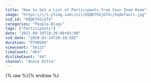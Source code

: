 ```yaml
---
title: "How to Get a List of Participants from Your Zoom Room"
image: "https:\/\/i.ytimg.com\/vi\/KQQK7hGjGT4\/hqdefault.jpg"
vid_id: "KQQK7hGjGT4"
categories: "People-Blogs"
tags: ["Participants"]
date: "2021-09-19T18:26:08+03:00"
vid_date: "2020-03-24T20:18:50Z"
duration: "PT4M28S"
viewcount: "56122"
likeCount: "463"
dislikeCount: "44"
channel: "Annie Ditta"
---
```

{% raw %}{% endraw %}
